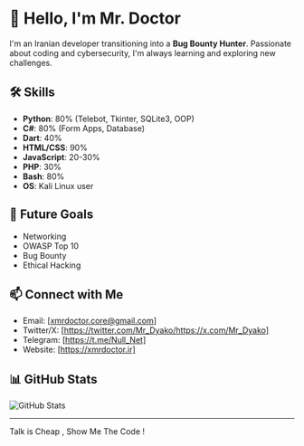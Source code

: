 # 👋 Hello, I'm Mr. Doctor

I'm an Iranian developer transitioning into a **Bug Bounty Hunter**. Passionate about coding and cybersecurity, I'm always learning and exploring new challenges.

## 🛠 Skills
- **Python**: 80% (Telebot, Tkinter, SQLite3, OOP)
- **C#**: 80% (Form Apps, Database)
- **Dart**: 40%
- **HTML/CSS**: 90%
- **JavaScript**: 20-30%
- **PHP**: 30%
- **Bash**: 80%
- **OS**: Kali Linux user

## 🚀 Future Goals
- Networking
- OWASP Top 10
- Bug Bounty
- Ethical Hacking

## 📫 Connect with Me
- Email: [xmrdoctor.core@gmail.com]
- Twitter/X: [https://twitter.com/Mr_Dyako/https://x.com/Mr_Dyako]
- Telegram: [https://t.me/Null_Net]
- Website: [https://xmrdoctor.ir]

## 📊 GitHub Stats
![GitHub Stats](https://github-readme-stats.vercel.app/api?username=[xMrDoctor]&show_icons=true&theme=light)

---

Talk is Cheap , Show Me The Code !
